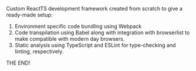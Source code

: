 Custom ReactTS development framework created from scratch to give a 
ready-made setup: 
1. Environment specific code bundling using Webpack 
2. Code transpilation using Babel along with integration with browserlist
to make compatible with modern day browsers.
3. Static analysis using TypeScript and ESLint for type-checking and linting, respectively.

THE END!